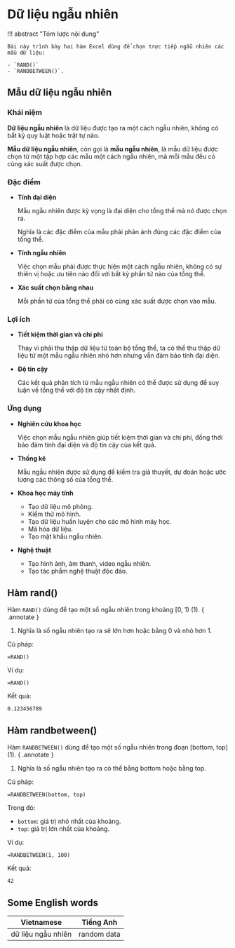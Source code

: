# Dữ liệu ngẫu nhiên

!!! abstract "Tóm lược nội dung"

    Bài này trình bày hai hàm Excel dùng để chọn trực tiếp ngẫu nhiên các mẫu dữ liệu:
    
    - `RAND()`
    - `RANDBETWEEN()`.

## Mẫu dữ liệu ngẫu nhiên

### Khái niệm

**Dữ liệu ngẫu nhiên** là dữ liệu được tạo ra một cách ngẫu nhiên, không có bất kỳ quy luật hoặc trật tự nào.

**Mẫu dữ liệu ngẫu nhiên**, còn gọi là **mẫu ngẫu nhiên**, là mẫu dữ liệu được chọn từ một tập hợp các mẫu một cách ngẫu nhiên, mà mỗi mẫu đều có cùng xác suất được chọn.

### Đặc điểm

- **Tính đại diện**

    Mẫu ngẫu nhiên được kỳ vọng là đại diện cho tổng thể mà nó được chọn ra. 
    
    Nghĩa là các đặc điểm của mẫu phải phản ánh đúng các đặc điểm của tổng thể.

- **Tính ngẫu nhiên**

    Việc chọn mẫu phải được thực hiện một cách ngẫu nhiên, không có sự thiên vị hoặc ưu tiên nào đối với bất kỳ phần tử nào của tổng thể.

- **Xác suất chọn bằng nhau**

    Mỗi phần tử của tổng thể phải có cùng xác suất được chọn vào mẫu.

### Lợi ích

- **Tiết kiệm thời gian và chi phí**

    Thay vì phải thu thập dữ liệu từ toàn bộ tổng thể, ta có thể thu thập dữ liệu từ một mẫu ngẫu nhiên nhỏ hơn nhưng vẫn đảm bảo tính đại diện.

- **Độ tin cậy**

    Các kết quả phân tích từ mẫu ngẫu nhiên có thể được sử dụng để suy luận về tổng thể với độ tin cậy nhất định.

### Ứng dụng

- **Nghiên cứu khoa học**

    Việc chọn mẫu ngẫu nhiên giúp tiết kiệm thời gian và chi phí, đồng thời bảo đảm tính đại diện và độ tin cậy của kết quả.

- **Thống kê**

    Mẫu ngẫu nhiên được sử dụng để kiểm tra giả thuyết, dự đoán hoặc ước lượng các thông số của tổng thể.

- **Khoa học máy tính**

    - Tạo dữ liệu mô phỏng.
    - Kiểm thử mô hình.
    - Tạo dữ liệu huấn luyện cho các mô hình máy học.
    - Mã hóa dữ liệu.
    - Tạo mật khẩu ngẫu nhiên.
    
- **Nghệ thuật**

    - Tạo hình ảnh, âm thanh, video ngẫu nhiên.
    - Tạo tác phẩm nghệ thuật độc đáo.

## Hàm rand()

Hàm `RAND()` dùng để tạo một số ngẫu nhiên trong khoảng [0, 1) (1).
{ .annotate }

1.  Nghĩa là số ngẫu nhiên tạo ra sẽ lớn hơn hoặc bằng 0 và nhỏ hơn 1.

Cú pháp:

```excel
=RAND()
```

Ví dụ:

```excel
=RAND()
```

Kết quả:

```excel
0.123456789
```

## Hàm randbetween()

Hàm `RANDBETWEEN()` dùng để tạo một số ngẫu nhiên trong đoạn [bottom, top] (1).
{ .annotate }

1.  Nghĩa là số ngẫu nhiên tạo ra có thể bằng bottom hoặc bằng top.

Cú pháp:

```excel
=RANDBETWEEN(bottom, top)
```

Trong đó:

- `bottom`: giá trị nhỏ nhất của khoảng.
- `top`: giá trị lớn nhất của khoảng.

Ví dụ:

```excel
=RANDBETWEEN(1, 100)
```

Kết quả:

```excel
42
```

## Some English words

| Vietnamese | Tiếng Anh |
| --- | --- |
| dữ liệu ngẫu nhiên | random data |



    

